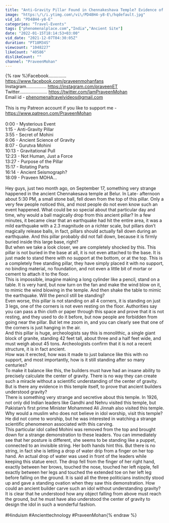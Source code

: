 ```yaml
---
title: "Anti-Gravity Pillar Found in Chennakeshava Temple? Evidence of Ancient Technology in India"
image: "https:\/\/i.ytimg.com\/vi\/PD48H4-y8-E\/hqdefault.jpg"
vid_id: "PD48H4-y8-E"
categories: "Travel-Events"
tags: ["phenomenalplace.com","India","Ancient Site"]
date: "2022-01-15T18:14:53+03:00"
vid_date: "2021-12-07T04:30:05Z"
duration: "PT18M34S"
viewcount: "1048227"
likeCount: "40586"
dislikeCount: ""
channel: "PraveenMohan"
---
```

{% raw %}Facebook.............. <a rel="nofollow" target="blank" href="https://www.facebook.com/praveenmohanfans">https://www.facebook.com/praveenmohanfans</a><br />Instagram................ <a rel="nofollow" target="blank" href="https://instagram.com/praveenET">https://instagram.com/praveenET</a><br />Twitter...................... <a rel="nofollow" target="blank" href="https://twitter.com/IamPraveenMohan">https://twitter.com/IamPraveenMohan</a><br />Email id - phenomenaltravelvideos@gmail.com<br /><br />This is my Patreon account if you like to support me - <a rel="nofollow" target="blank" href="https://www.patreon.com/PraveenMohan">https://www.patreon.com/PraveenMohan</a><br /><br />0:00 - Mysterious Event<br />1:15 - Anti-Gravity Pillar<br />3:55 - Secret of Mohini<br />6:06 -  Ancient Science of Gravity<br />8:07 - Gurutva Mohini<br />10:13 - Gravitational Pull<br />12:23 - Not Human, Just a Force<br />13:27 -  Purpose of the Pillar<br />15:17 - Rotating Parts<br />16:14 - Ancient Seismograph? <br />18:09 - Praveen MOHA...<br /><br />Hey guys, just two month ago, on September 17, something very strange happened in the ancient Chennakesava temple at Belur. In Late- afternoon about 5:30 PM, a small stone ball,  fell down from the top of this pillar. Only a very few people noticed this, and most people do not even know such an event happened. What could be so special about that particular day and time, why would a ball magically drop from this ancient pillar? In a few minutes, it became clear that an earthquake had hit the entire area, it was a mild earthquake with a 2.3 magnitude on a richter scale, but pillars don’t magically release balls, in fact,  pillars should actually fall down during an earthquake. And this pillar probably did not fall down, because it is firmly buried inside this large base, right? <br />But when we take a look closer, we are completely shocked by this. This pillar is not buried in the base at all, it is not even attached to the base. It is just made to stand there with no support at the bottom, or at the top. This is a completely free standing pillar, they have simply placed it with no support, no binding material, no foundation, and not even a little bit of mortar or cement to attach it to the floor. <br />This is impossible, imagine making a long cylinder like a pencil, stand on a table. It is very hard, but now turn on the fan and make the wind blow on it, to mimic the wind blowing in the temple. And then shake the table to mimic the earthquake. Will the pencil still be standing?<br />Even worse, this pillar is not standing on all 4 corners, it is standing on just 3 legs, one of the corners is not even resting on the floor. Authorities say you can pass a thin cloth or paper through this space and prove that it is not resting, and they used to do it before, but now people are forbidden from going near the pillar. But let me zoom in, and you can clearly see that one of the corners is just hanging in the air. <br />And this pillar is huge, archeologists say this is monolithic, a single giant block of granite, standing 42 feet tall, about three and a half feet wide, and must weigh about 45 tons. Archeologists confirm that it is not a recent structure, it is in fact ancient. <br />How was it erected, how was it made to just balance like this with no support, and most importantly, how is it still standing after so many centuries?<br />To make it balance like this, the builders must have had an insane ability to precisely calculate the center of gravity.  There is no way they can create such a miracle without a scientific understanding of the center of gravity. But is there any evidence in this temple itself, to prove that ancient builders understood gravity?<br />There is something very strange and secretive about this temple. In 1926, not only did Indian leaders like Gandhi and Nehru visited this temple, but Pakistan’s first prime Minister Mohammed Ali Jinnah also visited this temple. Why would a muslim who does not believe in idol worship, visit this temple? He did not come to worship, but he was interested in watching a strange scientific phenomenon associated with this carving. <br />This particular idol called Mohini was removed from the top and brought down for a strange demonstration to these leaders. You can immediately see that her posture is different, she seems to be standing like a puppet, connected to an invisible string. Her both hands hint this. But there is no string, in fact she is letting a drop of water drip from a finger on her top hand. An actual drop  of water was used in front of the leaders while keeping this statue erect. The drop fell from the finger of her right hand, exactly between her brows, touched the nose, touched her left nipple, fell exactly between her legs and touched the extended toe on her left leg before falling on the ground. It is said all the three politicians instinctly stood up and gave a standing ovation when they saw this demonstration. How could an ancient builder carve such an idol without understanding gravity? It is clear that he understood how any object falling from above must reach the ground, but he must have also understood the center of gravity to design the idol in such a wonderful fashion. <br /><br />#Hinduism #Ancienttechnology #PraveenMohan{% endraw %}
